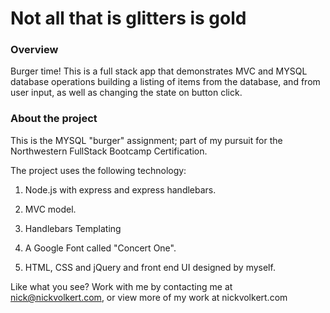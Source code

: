 # Not all that is glitters is gold

### Overview

Burger time! This is a full stack app that demonstrates MVC and MYSQL database operations building a listing of items from the database, and from user input, as well as changing the state on button click.

### About the project

This is the MYSQL "burger" assignment; part of my pursuit for the Northwestern FullStack Bootcamp Certification.

The project uses the following technology:
1. Node.js with express and express handlebars.

2. MVC model.

3. Handlebars Templating

4. A Google Font called "Concert One".

5. HTML, CSS and jQuery and front end UI designed by myself.

Like what you see? Work with me by contacting me at nick@nickvolkert.com, or view more of my work at nickvolkert.com

